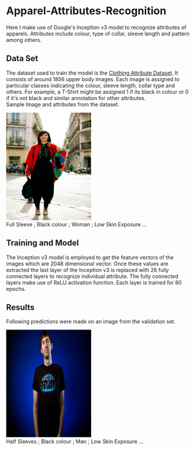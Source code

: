 # Apparel-Attributes-Recognition

Here I make use of Google's Inception v3 model to recognize attributes of apparels. Attributes include colour, type of collar, sleeve length and pattern among others. 

## Data Set

The dataset used to train the model is the [Clothing Attribute Dataset](https://purl.stanford.edu/tb980qz1002). It consists of around 1856 upper body images. Each image is assigned to particular classes indicating the colour, sleeve length, collar type and others. For example, a T-Shirt might be assigned 1 if its black in colour or 0 if it's not black and similar annotation for other attributes. <br/>
Sample Image and attributes from the dataset.
<div>
<img src="https://raw.githubusercontent.com/esha-sg/Apparel-Attributes-Recognition/master/000008.jpg"
width="230"height="290"> <br/>
Full Sleeve ; Black colour ; Woman ; Low Skin Exposure ...
<br/>
</div>

## Training and Model

The Inception v3 model is employed to get the feature vectors of the images which are 2048 dimensional vector. Once these values are extracted the last layer of the Inception v3 is replaced with 26 fully connected layers to recognize individual attribute. The fully connected layers make use of ReLU activation function. Each layer is trained for 80 epochs.

## Results

Following predictions were made on an image from the validation set.<br/>
<div>
<img src="https://raw.githubusercontent.com/esha-sg/Apparel-Attributes-Recognition/master/validation.jpg"
width="230"height="290"> <br/>
Half Sleeves ; Black colour ; Man ; Low Skin Exposure ... 
<br/>
</div>


